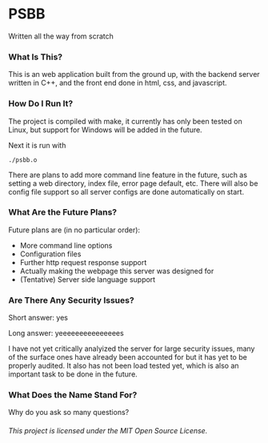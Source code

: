# PSBB

Written all the way from scratch

### What Is This?

This is an web application built from the ground up, with the backend
server written in C++, and the front end done in html, css, and
javascript.

### How Do I Run It?

The project is compiled with make, it currently has only been tested on Linux,
but support for Windows will be added in the future. 

Next it is run with 

```./psbb.o```

There are plans to add more command line feature in the future, such as setting a 
web directory, index file, error page default, etc. There will also be config file support so all server configs are done automatically on start. 

### What Are the Future Plans?

Future plans are (in no particular order): 
* More command line options
* Configuration files
* Further http request response support
* Actually making the webpage this server was designed for
* (Tentative) Server side language support 

### Are There Any Security Issues?

Short answer: yes

Long answer: yeeeeeeeeeeeeeees

I have not yet critically analyized the server for large security issues, many of the surface ones have already been accounted for but it has yet to be properly audited. It also has not been load tested yet, which is also an important task to be done in the future.

### What Does the Name Stand For?

Why do you ask so many questions?


###### This project is licensed under the MIT Open Source License.
